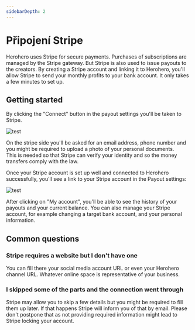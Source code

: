 ```yaml
---
sidebarDepth: 2
---
```

# Připojení Stripe

Herohero uses Stripe for secure payments. Purchases of subscriptions are managed by the Stripe gateway. But Stripe is also used to issue payouts to the creators. By creating a Stripe account and linking it to Herohero, you'll allow Stripe to send your monthly profits to your bank account. It only takes a few minutes to set up.

## Getting started

By clicking the "Connect" button in the payout settings you'll be taken to Stripe.

![test](/uploads/connect.png)

On the stripe side you'll be asked for an email address, phone number and you might be required to upload a photo of your personal documents.  
This is needed so that Stripe can verify your identity and so the money transfers comply with the law.

Once your Stripe account is set up well and connected to Herohero successfully, you'll see a link to your Stripe account in the Payout settings:

![test](/uploads/account.png)

After clicking on "My account", you'll be able to see the history of your payouts and your current balance. You can also manage your Stripe account, for example changing a target bank account, and your personal information.

## Common questions
### Stripe requires a website but I don't have one

You can fill there your social media account URL or even your Herohero channel URL. Whatever online space is representative of your business.

### I skipped some of the parts and the connection went through

Stripe may allow you to skip a few details but you might be required to fill them up later. If that happens Stripe will inform you of that by email. Please don't postpone that as not providing required information might lead to Stripe locking your account.


